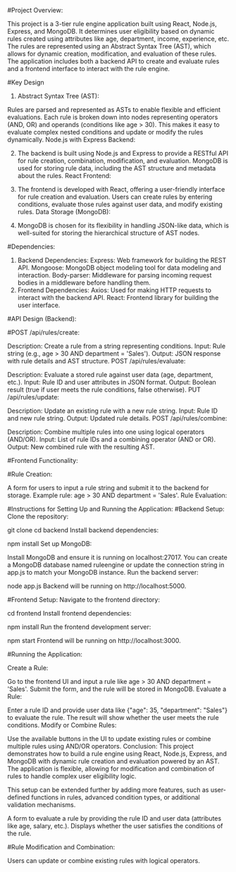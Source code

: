 #Project Overview:

This project is a 3-tier rule engine application built using React, Node.js, Express, and MongoDB. It determines user eligibility based on dynamic rules created using attributes like age, department, income, experience, etc. The rules are represented using an Abstract Syntax Tree (AST), which allows for dynamic creation, modification, and evaluation of these rules. The application includes both a backend API to create and evaluate rules and a frontend interface to interact with the rule engine.

#Key Design

1) Abstract Syntax Tree (AST):

Rules are parsed and represented as ASTs to enable flexible and efficient evaluations. Each rule is broken down into nodes representing operators (AND, OR) and operands (conditions like age > 30).
This makes it easy to evaluate complex nested conditions and update or modify the rules dynamically.
Node.js with Express Backend:

2) The backend is built using Node.js and Express to provide a RESTful API for rule creation, combination, modification, and evaluation.
MongoDB is used for storing rule data, including the AST structure and metadata about the rules.
React Frontend:

3) The frontend is developed with React, offering a user-friendly interface for rule creation and evaluation.
Users can create rules by entering conditions, evaluate those rules against user data, and modify existing rules.
Data Storage (MongoDB):

4) MongoDB is chosen for its flexibility in handling JSON-like data, which is well-suited for storing the hierarchical structure of AST nodes.


#Dependencies:

1) Backend Dependencies:
Express: Web framework for building the REST API.
Mongoose: MongoDB object modeling tool for data modeling and interaction.
Body-parser: Middleware for parsing incoming request bodies in a middleware before handling them.
2) Frontend Dependencies:
Axios: Used for making HTTP requests to interact with the backend API.
React: Frontend library for building the user interface.


#API Design (Backend):

#POST /api/rules/create:

Description: Create a rule from a string representing conditions.
Input: Rule string (e.g., age > 30 AND department = 'Sales').
Output: JSON response with rule details and AST structure.
POST /api/rules/evaluate:

Description: Evaluate a stored rule against user data (age, department, etc.).
Input: Rule ID and user attributes in JSON format.
Output: Boolean result (true if user meets the rule conditions, false otherwise).
PUT /api/rules/update:

Description: Update an existing rule with a new rule string.
Input: Rule ID and new rule string.
Output: Updated rule details.
POST /api/rules/combine:

Description: Combine multiple rules into one using logical operators (AND/OR).
Input: List of rule IDs and a combining operator (AND or OR).
Output: New combined rule with the resulting AST.




#Frontend Functionality:

#Rule Creation:

A form for users to input a rule string and submit it to the backend for storage.
Example rule: age > 30 AND department = 'Sales'.
Rule Evaluation:

#Instructions for Setting Up and Running the Application:
#Backend Setup:
Clone the repository:

git clone <repository-url>
cd backend
Install backend dependencies:

npm install
Set up MongoDB:

Install MongoDB and ensure it is running on localhost:27017.
You can create a MongoDB database named ruleengine or update the connection string in app.js to match your MongoDB instance.
Run the backend server:

node app.js
Backend will be running on http://localhost:5000.


#Frontend Setup:
Navigate to the frontend directory:

cd frontend
Install frontend dependencies:


npm install
Run the frontend development server:

npm start
Frontend will be running on http://localhost:3000.


#Running the Application:

Create a Rule:

Go to the frontend UI and input a rule like age > 30 AND department = 'Sales'.
Submit the form, and the rule will be stored in MongoDB.
Evaluate a Rule:

Enter a rule ID and provide user data like {"age": 35, "department": "Sales"} to evaluate the rule.
The result will show whether the user meets the rule conditions.
Modify or Combine Rules:

Use the available buttons in the UI to update existing rules or combine multiple rules using AND/OR operators.
Conclusion:
This project demonstrates how to build a rule engine using React, Node.js, Express, and MongoDB with dynamic rule creation and evaluation powered by an AST. The application is flexible, allowing for modification and combination of rules to handle complex user eligibility logic.

This setup can be extended further by adding more features, such as user-defined functions in rules, advanced condition types, or additional validation mechanisms.

A form to evaluate a rule by providing the rule ID and user data (attributes like age, salary, etc.).
Displays whether the user satisfies the conditions of the rule.

#Rule Modification and Combination:

Users can update or combine existing rules with logical operators.
